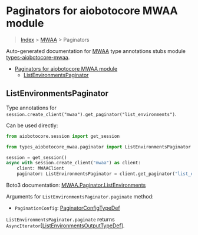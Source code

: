 <a id="paginators-for-aiobotocore-mwaa-module"></a>

# Paginators for aiobotocore MWAA module

> [Index](../README.md) > [MWAA](./README.md) > Paginators

Auto-generated documentation for
[MWAA](https://boto3.amazonaws.com/v1/documentation/api/latest/reference/services/mwaa.html#MWAA)
type annotations stubs module
[types-aiobotocore-mwaa](https://pypi.org/project/types-aiobotocore-mwaa/).

- [Paginators for aiobotocore MWAA module](#paginators-for-aiobotocore-mwaa-module)
  - [ListEnvironmentsPaginator](#listenvironmentspaginator)

<a id="listenvironmentspaginator"></a>

## ListEnvironmentsPaginator

Type annotations for
`session.create_client("mwaa").get_paginator("list_environments")`.

Can be used directly:

```python
from aiobotocore.session import get_session

from types_aiobotocore_mwaa.paginator import ListEnvironmentsPaginator

session = get_session()
async with session.create_client("mwaa") as client:
    client: MWAAClient
    paginator: ListEnvironmentsPaginator = client.get_paginator("list_environments")
```

Boto3 documentation:
[MWAA.Paginator.ListEnvironments](https://boto3.amazonaws.com/v1/documentation/api/latest/reference/services/mwaa.html#MWAA.Paginator.ListEnvironments)

Arguments for `ListEnvironmentsPaginator.paginate` method:

- `PaginationConfig`:
  [PaginatorConfigTypeDef](./type_defs.md#paginatorconfigtypedef)

`ListEnvironmentsPaginator.paginate` returns
`AsyncIterator`\[[ListEnvironmentsOutputTypeDef](./type_defs.md#listenvironmentsoutputtypedef)\].
